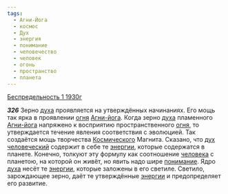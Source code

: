 ```yaml
---
tags:
  - Агни-Йога
  - космос
  - Дух
  - энергия
  - понимание
  - человечество
  - человек
  - огонь
  - пространство
  - планета
---
```


[Беспредельность 1 1930г](/agni/1930)

___326___
Зерно [духа](/tag/#Дух) проявляется на утверждённых начинаниях. Его мощь так ярка в проявлении [огня](/tag/#огонь) [Агни-йога](/tag/#Агни-Йога). Когда зерно [духа](/tag/#Дух) пламенного [Агни-йога](/tag/#Агни-Йога) напряжено к восприятию пространственного [огня](/tag/#огонь), то утверждается течение явления соответствия с эволюцией. Так создаётся мощь творчества [Космического](/tag/#космос) Магнита. Сказано, что [дух](/tag/#Дух) [человеческий](/tag/#человечество) содержит в себе те [энергии](/tag/#энергия), которые содержатся в планете. Конечно, толкуют эту формулу как соотношение [человека](/tag/#человек) с планетою, на которой он живёт, но явить надо шире [понимание](/tag/#понимание). Ядро [духа](/tag/#Дух) несёт те [энергии](/tag/#энергия), которые заложены в его светиле. Светило, зарождающее зерно, даёт те утверждённые [энергии](/tag/#энергия) и предопределяет его развитие.